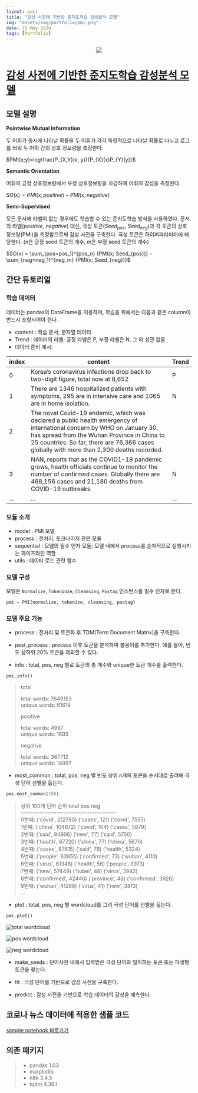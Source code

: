 ```yaml
---
layout: post
title: "감성 사전에 기반한 준지도학습 감성분석 모델"
img: "assets/img/portfolio/pmi.png"
date: 15 May 2020
tags: [Portfolio]
---
```

<div align="center">
  <a href="https://github.com/realblack0/One-Punch">
    <img src="https://github.com/realblack0/realblack0.github.io/blob/master/assets/img/portfolio/pmi.png?raw=true">
  </a>
</div>

# [감성 사전에 기반한 준지도학습 감성분석 모델](https://github.com/realblack0/semi-supervised-sentiment-analysis)

## 모델 설명

**Pointwise Mutual Information**

두 어휘가 동시에 나타날 확률을 두 어휘가 각각 독립적으로 나타날 확률로 나누고 로그를 씌워 두 어휘 간의 상호 정보량을 측정한다.

$PMI(x;y)=log\frac{P_{X,Y}(x, y)}{P_{X}(x)P_{Y}(y)}$

**Semantic Orientation**

어휘의 긍정 상호정보량에서 부정 상호정보량을 차감하여 어휘의 감성을 측정한다.

$SO(x)=PMI(x;positive) - PMI(x;negative)$

**Semi-Supervised**

모든 문서에 라벨이 없는 경우에도 학습할 수 있는 준지도학습 방식을 사용하였다. 문서의 라벨($positive$, $negative$) 대신, 극성 토큰($Seed_{pos}$, $Seed_{neg}$)과 각 토큰의 상호정보량(PMI)을 측정함으로써 감성 사전을 구축한다. 극성 토큰은 하이퍼파라미터에 해당한다. ($n$은 긍정 seed 토큰의 개수, $m$은 부정 seed 토큰의 개수)

$SO(x) = \sum_{pos=pos_1}^{pos_n} {PMI(x; Seed_{pos})} - \sum_{neg=neg_1}^{neg_m} {PMI(x; Seed_{neg})}$

## 간단 튜토리얼

### 학습 데이터

데이터는 pandas의 DataFrame을 이용하며, 학습을 위해서는 다음과 같은 column이 반드시 포함되어야 한다.

- content : 학습 문서; 문자열 데이터
- Trend : 데이터의 라벨; 긍정 라벨은 P, 부정 라벨은 N, 그 외 상관 없음
- 데이터 준비 예시:

|index|content|Trend|
|---|---|---|
|0|Korea’s coronavirus infections drop back to two-digit figure, total now at 8,652|P|
|1|There are 1346 hospitalized patients with symptoms, 295 are in intensive care and 1065 are in home isolation.|N|
|2|The novel Covid-19 endemic, which was declared a public health emergency of international concern by WHO on January 30, has spread from the Wuhan Province in China to 25 countries. So far, there are 76,366 cases globally with more than 2,300 deaths recorded.||
|3|NAN, reports that as the COVID1-19 pandemic grows, health officials continue to monitor the number of confirmed cases. Globally there are 468,156 cases and 21,180 deaths from COVID-19 outbreaks.|N|
|...|...|...|

### 모듈 소개

- model : PMI 모델
- process : 전처리, 토크나이저 관련 모듈
- sequential : 모델의 필수 인자 모듈; 모델 내에서 process를 순차적으로 실행시키는 파이프라인 역할
- utils : 데이터 로드 관련 함수

### 모델 구성

모델은 `Normalize`, `Tokeninze`, `Cleansing`, `Postag` 인스턴스를 필수 인자로 한다.

```python
pmi = PMI(normalize, tokenize, cleansing, postag)
```

### 모델 주요 기능

- process : 전처리 및 토큰화 후 TDM(Term Document Matrix)을 구축한다.

- post_process : process 이후 토큰을 분석하여 불용어를 추가한다. 예를 들어, 빈도 상하위 20% 토큰을 제외할 수 있다.

- info : total, pos, neg 별로 토큰의 총 개수와 unique한 토큰 개수를 출력한다.

```python
pmi.info()
```

>total  
>
>total words: 7649153  
>unique words: 61619  
>
>positive  
>
>total words: 4997  
>unique words: 1693  
>
>negative  
>
>total words: 367712  
>unique words: 14997

- most_common : total, pos, neg 별 빈도 상위 n개의 토큰을 순서대로 출려해 극성 단어 선별을 돕는다.

```python
pmi.most_common(100)
```

>상위 100개 단어
순위      total     pos     neg   
\----------------------------------------  
0번째: ('covid', 212780)    ('cases', 121)    ('covid', 7555)  
1번째: ('china', 104872)    ('covid', 104)    ('cases', 5879)  
2번째: ('said', 94906)    ('new', 77)    ('said', 5750)  
3번째: ('health', 87720)    ('china', 77)    ('china', 5670)  
4번째: ('cases', 87615)    ('said', 76)    ('health', 5324)  
5번째: ('people', 63955)    ('confirmed', 73)    ('wuhan', 4110)  
6번째: ('virus', 61348)    ('health', 56)    ('people', 3973)  
7번째: ('new', 57449)    ('hubei', 48)    ('virus', 3942)  
8번째: ('confirmed', 42446)    ('province', 48)    ('confirmed', 3926)  
9번째: ('wuhan', 41268)    ('virus', 41)    ('new', 3813)  
...

- plot : total, pos, neg 별 wordcloud를 그려 극성 단어를 선별을 돕는다.

```python
pmi.plot()
```
![total wordcloud](https://user-images.githubusercontent.com/50395556/81842003-4391b400-9586-11ea-9ec8-0cd6b5427649.png)

![pos wordcloud](https://user-images.githubusercontent.com/50395556/81842112-720f8f00-9586-11ea-9dbb-7664baa28d28.png)

![neg wordcloud](https://user-images.githubusercontent.com/50395556/81842067-5c01ce80-9586-11ea-8681-caaa5a96687b.png)

- make_seeds : 단어사전 내에서 입력받은 극성 단어와 일치하는 토큰 또는 파생형 토큰을 찾는다.

- fit : 극성 단어를 기반으로 감성 사전을 구축한다.

- predict : 감성 사전을 기반으로 학습 데이터의 감성을 예측한다.

## 코로나 뉴스 데이터에 적용한 샘플 코드

[sample notebook 바로가기](https://github.com/realblack0/semi-supervised-sentiment-analysis/blob/master/sample/\(sample\)%ED%98%95%ED%83%9C%EC%86%8C%20%EB%B6%84%EC%84%9D.ipynb)

## 의존 패키지

>- pandas 1.03
>- matplotlib
>- nltk 3.4.5
>- tqdm 4.36.1